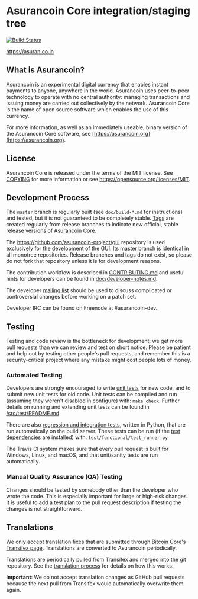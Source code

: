 Asurancoin Core integration/staging tree
=====================================

[![Build Status](https://travis-ci.org/asurancoin-project/asurancoin.svg?branch=master)](https://travis-ci.org/asurancoin-project/asurancoin)

https://asuran.co.in

What is Asurancoin?
----------------

Asurancoin is an experimental digital currency that enables instant payments to
anyone, anywhere in the world. Asurancoin uses peer-to-peer technology to operate
with no central authority: managing transactions and issuing money are carried
out collectively by the network. Asurancoin Core is the name of open source
software which enables the use of this currency.

For more information, as well as an immediately useable, binary version of
the Asurancoin Core software, see [https://asurancoin.org](https://asurancoin.org).

License
-------

Asurancoin Core is released under the terms of the MIT license. See [COPYING](COPYING) for more
information or see https://opensource.org/licenses/MIT.

Development Process
-------------------

The `master` branch is regularly built (see `doc/build-*.md` for instructions) and tested, but it is not guaranteed to be
completely stable. [Tags](https://github.com/asurancoin-project/asurancoin/tags) are created
regularly from release branches to indicate new official, stable release versions of Asurancoin Core.

The https://github.com/asurancoin-project/gui repository is used exclusively for the
development of the GUI. Its master branch is identical in all monotree
repositories. Release branches and tags do not exist, so please do not fork
that repository unless it is for development reasons.

The contribution workflow is described in [CONTRIBUTING.md](CONTRIBUTING.md)
and useful hints for developers can be found in [doc/developer-notes.md](doc/developer-notes.md).

The developer [mailing list](https://groups.google.com/forum/#!forum/asurancoin-dev)
should be used to discuss complicated or controversial changes before working
on a patch set.

Developer IRC can be found on Freenode at #asurancoin-dev.

Testing
-------

Testing and code review is the bottleneck for development; we get more pull
requests than we can review and test on short notice. Please be patient and help out by testing
other people's pull requests, and remember this is a security-critical project where any mistake might cost people
lots of money.

### Automated Testing

Developers are strongly encouraged to write [unit tests](src/test/README.md) for new code, and to
submit new unit tests for old code. Unit tests can be compiled and run
(assuming they weren't disabled in configure) with: `make check`. Further details on running
and extending unit tests can be found in [/src/test/README.md](/src/test/README.md).

There are also [regression and integration tests](/test), written
in Python, that are run automatically on the build server.
These tests can be run (if the [test dependencies](/test) are installed) with: `test/functional/test_runner.py`

The Travis CI system makes sure that every pull request is built for Windows, Linux, and macOS, and that unit/sanity tests are run automatically.

### Manual Quality Assurance (QA) Testing

Changes should be tested by somebody other than the developer who wrote the
code. This is especially important for large or high-risk changes. It is useful
to add a test plan to the pull request description if testing the changes is
not straightforward.

Translations
------------

We only accept translation fixes that are submitted through [Bitcoin Core's Transifex page](https://www.transifex.com/projects/p/bitcoin/).
Translations are converted to Asurancoin periodically.

Translations are periodically pulled from Transifex and merged into the git repository. See the
[translation process](doc/translation_process.md) for details on how this works.

**Important**: We do not accept translation changes as GitHub pull requests because the next
pull from Transifex would automatically overwrite them again.
